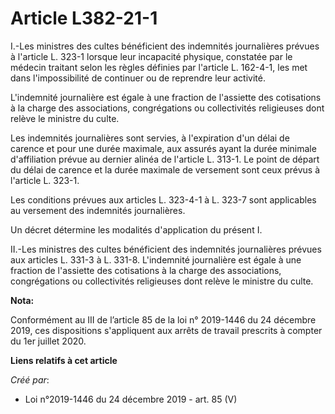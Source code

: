 # Article L382-21-1

I.-Les ministres des cultes bénéficient des indemnités journalières prévues à l'article L. 323-1 lorsque leur incapacité
physique, constatée par le médecin traitant selon les règles définies par l'article L. 162-4-1, les met dans l'impossibilité
de continuer ou de reprendre leur activité.

L'indemnité journalière est égale à une fraction de l'assiette des cotisations à la charge des associations, congrégations ou
collectivités religieuses dont relève le ministre du culte.

Les indemnités journalières sont servies, à l'expiration d'un délai de carence et pour une durée maximale, aux assurés ayant
la durée minimale d'affiliation prévue au dernier alinéa de l'article L. 313-1. Le point de départ du délai de carence et la
durée maximale de versement sont ceux prévus à l'article L. 323-1.

Les conditions prévues aux articles L. 323-4-1 à L. 323-7 sont applicables au versement des indemnités journalières.

Un décret détermine les modalités d'application du présent I.

II.-Les ministres des cultes bénéficient des indemnités journalières prévues aux articles L. 331-3 à L. 331-8. L'indemnité
journalière est égale à une fraction de l'assiette des cotisations à la charge des associations, congrégations ou
collectivités religieuses dont relève le ministre du culte.

**Nota:**

Conformément au III de l’article 85 de la loi n° 2019-1446 du 24 décembre 2019, ces dispositions s'appliquent aux arrêts de
travail prescrits à compter du 1er juillet 2020.

**Liens relatifs à cet article**

_Créé par_:

  - Loi n°2019-1446 du 24 décembre 2019 - art. 85 (V)
